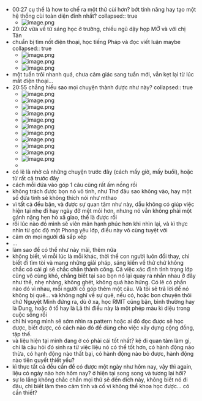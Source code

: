 - 00:27 cụ thể là how to chế ra một thứ cùi hơn? bớt tính năng hay tạo một hệ thống cùi toàn diện đỉnh nhất?
  collapsed:: true
	- ![image.png](../assets/image_1666805305555_0.png)
- 20:02 vừa về từ sáng học ở trường, chiều ngủ dậy họp MỞ và với chị Tân
- chuẩn bị tìm nốt điện thoại, học tiếng Pháp và đọc viết luận maybe
  collapsed:: true
	- ![image.png](../assets/image_1666875774474_0.png)
	- ![image.png](../assets/image_1666875783551_0.png)
	- ![image.png](../assets/image_1666875793694_0.png)
- một tuần trôi nhanh quá, chưa cảm giác sang tuần mới, vẫn kẹt lại từ lúc mất điện thoại...
- 20:55 chẳng hiểu sao mọi chuyện thành được như này?
  collapsed:: true
	- ![image.png](../assets/image_1666878971668_0.png)
	- ![image.png](../assets/image_1666878981926_0.png)
	- ![image.png](../assets/image_1666878987960_0.png)
	- ![image.png](../assets/image_1666879001721_0.png)
	- ![image.png](../assets/image_1666879009136_0.png)
	- ![image.png](../assets/image_1666879018995_0.png)
	- ![image.png](../assets/image_1666879027004_0.png)
	- ![image.png](../assets/image_1666879033775_0.png)
	- ![image.png](../assets/image_1666879043808_0.png)
	- ![image.png](../assets/image_1666879053877_0.png)
	- ![image.png](../assets/image_1666879060328_0.png)
	-
- có lẽ là nhờ cả những chuyện trước đây (cách mấy giờ, mấy buổi), hoặc từ rất cả trước đây
- cách mỗi đứa vào góp 1 câu cũng rất ấm nồng rồi
- không trách được bọn nó vô tình, như Thơ đâu sao không vào, hay một số đứa tính sẽ không thích nói như mthao
- vì tất cả đều bận, và được sự quan tâm như này, dẫu không có giúp việc hiện tại nhẹ đi hay ngày đỡ mệt mỏi hơn, nhưng nó vẫn không phải một gánh nặng hẹn hò xã giao, thế là được rồi
- rồi lúc nào đó mình sẽ viên mãn hạnh phúc hơn khi nhìn lại, và kì thực nhìn từ góc độ một Phong yêu lớp, điều này vô cùng tuyệt vời
- cảm ơn mọi người đã sắp xếp
- ...
- làm sao để có thể như này mãi, thêm nữa
- không biết, vì mỗi lúc là mỗi khác, thời thế con người luôn đổi thay, chỉ biết đi tìm tòi và mang những giải pháp, sáng kiến về thử chứ không chắc có cái gì sẽ chắc chắn thành công. Cả việc xác định tình trạng lớp cũng vô cùng khó, chẳng biết tại sao bọn nó lại quay ra nhắn nhau ở đây như thế, nhẹ nhàng, không ghét, không quá hào hứng. Có lẽ có phần nào đó vì nhau, mỗi người cố góp thêm một câu. Và tôi sẽ trả lời để nó không bị quê... và không nghĩ về sự quê, nếu có, hoặc bon chuyện thôi chứ Nguyệt Minh đứng ra, dù ở xa, học RMIT cũng bận, bình thường hay là Dung, hoặc ở tổ hay là Lã thì điều này là một phép màu kì diệu trong cuộc sống rồi
- chỉ hi vọng mình sẽ sớm nhìn ra pattern hoặc ai đó đọc được sẽ học được, biết được, có cách nào đó để dùng cho việc xây dựng cộng đồng, tập thể.
- và liệu hiện tại mình đang ở có phải cái tốt nhất? kệ đi quan tâm làm gì, chỉ là câu hỏi đó sinh ra từ việc liệu nó có thể tốt hơn, có hành động nào thừa, có hạnh động nào thất bại, có hành động nào bỏ được, hành động nào tiên quyết thiết yếu?
- kì thực tất cả đều cần để có được một ngày như hôm nay, vậy thì again, liệu có ngày nào hơn hôm nay? ở hiện tại song song và tương lai hỡi?
- sự lo lắng không chắc chắn mọi thứ sẽ đến đích này, không biết nó đi đâu, chỉ biết làm theo cảm tính và cố vì không thể khoa học được... có cần thiết?
